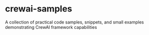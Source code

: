 # crewai-samples
A collection of practical code samples, snippets, and small examples demonstrating CrewAI framework capabilities
